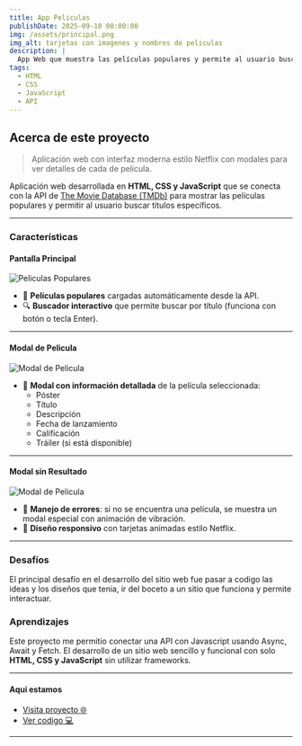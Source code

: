 ```yaml
---
title: App Peliculas
publishDate: 2025-09-10 00:00:00
img: /assets/principal.png
img_alt: tarjetas con imagenes y nombres de peliculas
description: |
  App Web que muestra las películas populares y permite al usuario buscar títulos específicos con informacion detallada.
tags:
  - HTML
  - CSS
  - JavaScript
  - API
---
```

## Acerca de este proyecto

> Aplicación web con interfaz moderna estilo Netflix con modales para ver detalles de cada de pelicula.

Aplicación web desarrollada en **HTML, CSS y JavaScript** que se conecta con la API de [The Movie Database (TMDb)](https://www.themoviedb.org/) para mostrar las películas populares y permitir al usuario buscar títulos específicos.  

---

### Características

#### Pantalla Principal
![Peliculas Populares](/assets/populares.png)
- 🎥 **Películas populares** cargadas automáticamente desde la API.
- 🔍 **Buscador interactivo** que permite buscar por título (funciona con botón o tecla Enter).

---

#### Modal de Pelicula
![Modal de Pelicula](/assets/modal.png)
- 📑 **Modal con información detallada** de la película seleccionada:
  - Póster
  - Título
  - Descripción
  - Fecha de lanzamiento
  - Calificación
  - Tráiler (si está disponible)

---

#### Modal sin Resultado
![Modal de Pelicula](/assets/sin-resultado.png)
- 🚫 **Manejo de errores**: si no se encuentra una película, se muestra un modal especial con animación de vibración.
- 🎨 **Diseño responsivo** con tarjetas animadas estilo Netflix.

---

### Desafíos
El principal desafío en el desarrollo del sitio web fue pasar a codigo las ideas y los diseños que tenia, ir del boceto a un sitio que funciona y  permite interactuar.

### Aprendizajes
Este proyecto me permitio  conectar una API con Javascript usando Async, Await y Fetch. El desarrollo de un sitio web sencillo y funcional  con solo **HTML, CSS y JavaScript** sin utilizar frameworks.

---

#### Aqui estamos

- <a href="https://yasmintorresdesign.github.io/api-JavaScript-peliculas/
">Visita proyecto 🌐 </a>
- <a href="https://github.com/YasminTorresDesign/api-JavaScript-peliculas">Ver codigo 💻 </a>

--- 
